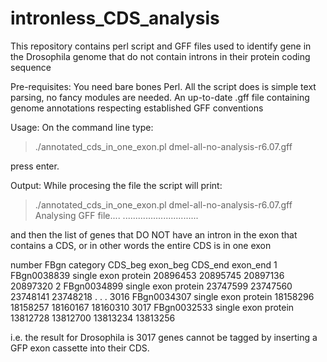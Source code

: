 # intronless_CDS_analysis
This repository contains perl script and GFF files used to identify gene in the Drosophila genome that do not contain introns in their protein coding sequence

Pre-requisites:
You need bare bones Perl. All the script does is simple text parsing, no fancy modules are needed.
An up-to-date .gff file containing genome annotations respecting established GFF conventions

Usage:
On the command line type:

> ./annotated_cds_in_one_exon.pl dmel-all-no-analysis-r6.07.gff

press enter.

Output:
While procesing the file the script will print:

> ./annotated_cds_in_one_exon.pl dmel-all-no-analysis-r6.07.gff
Analysing GFF file....
..............................

and then the list of genes that DO NOT have an intron in the exon that contains a CDS, or in other words the entire CDS is in one exon

number	FBgn	category	CDS_beg	exon_beg	CDS_end	exon_end
1	FBgn0038839	single exon protein 20896453 20895745 20897136 20897320
2	FBgn0034899	single exon protein 23747599 23747560 23748141 23748218
.
.
.
3016	FBgn0034307	single exon protein 18158296 18158257 18160167 18160310
3017	FBgn0032533	single exon protein 13812728 13812700 13813234 13813256

i.e. the result for Drosophila is 3017 genes cannot be tagged by inserting a GFP exon cassette into their CDS. 

